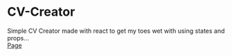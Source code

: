 # CV-Creator
Simple CV Creator made with react to get my toes wet with using states and props...<br><a href='https://origami69.github.io/CV-Creator/'>Page</a>
